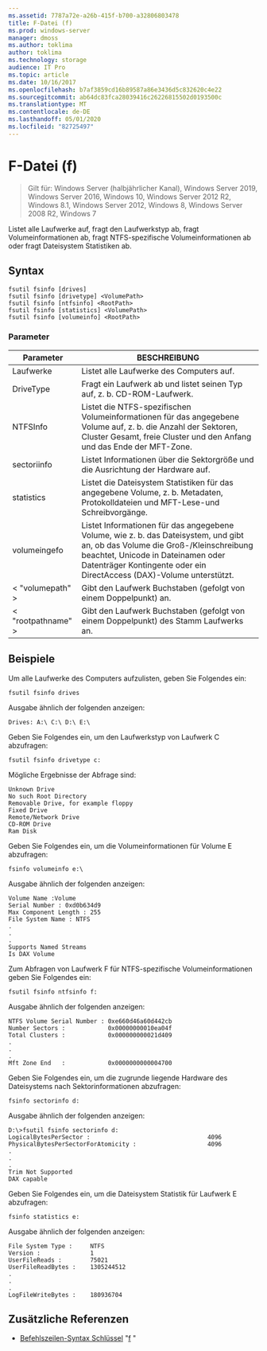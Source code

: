 ```yaml
---
ms.assetid: 7787a72e-a26b-415f-b700-a32806803478
title: F-Datei (f)
ms.prod: windows-server
manager: dmoss
ms.author: toklima
author: toklima
ms.technology: storage
audience: IT Pro
ms.topic: article
ms.date: 10/16/2017
ms.openlocfilehash: b7af3859cd16b89587a86e3436d5c832620c4e22
ms.sourcegitcommit: ab64dc83fca28039416c26226815502d0193500c
ms.translationtype: MT
ms.contentlocale: de-DE
ms.lasthandoff: 05/01/2020
ms.locfileid: "82725497"
---
```

# <a name="fsutil-fsinfo"></a>F-Datei (f)
> Gilt für: Windows Server (halbjährlicher Kanal), Windows Server 2019, Windows Server 2016, Windows 10, Windows Server 2012 R2, Windows 8.1, Windows Server 2012, Windows 8, Windows Server 2008 R2, Windows 7

Listet alle Laufwerke auf, fragt den Laufwerkstyp ab, fragt Volumeinformationen ab, fragt NTFS-spezifische Volumeinformationen ab oder fragt Dateisystem Statistiken ab.



## <a name="syntax"></a>Syntax

```
fsutil fsinfo [drives]
fsutil fsinfo [drivetype] <VolumePath>
fsutil fsinfo [ntfsinfo] <RootPath>
fsutil fsinfo [statistics] <VolumePath>
fsutil fsinfo [volumeinfo] <RootPath>
```

### <a name="parameters"></a>Parameter

|Parameter|BESCHREIBUNG|
|-------------|---------------|
|Laufwerke|Listet alle Laufwerke des Computers auf.|
|DriveType|Fragt ein Laufwerk ab und listet seinen Typ auf, z. b. CD-ROM-Laufwerk.|
|NTFSInfo|Listet die NTFS-spezifischen Volumeinformationen für das angegebene Volume auf, z. b. die Anzahl der Sektoren, Cluster Gesamt, freie Cluster und den Anfang und das Ende der MFT-Zone.|
|sectoriinfo|Listet Informationen über die Sektorgröße und die Ausrichtung der Hardware auf.|
|statistics|Listet die Dateisystem Statistiken für das angegebene Volume, z. b. Metadaten, Protokolldateien und MFT-Lese-und Schreibvorgänge.|
|volumeingefo|Listet Informationen für das angegebene Volume, wie z. b. das Dateisystem, und gibt an, ob das Volume die Groß-/Kleinschreibung beachtet, Unicode in Dateinamen oder Datenträger Kontingente oder ein DirectAccess (DAX)-Volume unterstützt.|
|< "volumepath" >|Gibt den Laufwerk Buchstaben (gefolgt von einem Doppelpunkt) an.|
|< "rootpathname" >|Gibt den Laufwerk Buchstaben (gefolgt von einem Doppelpunkt) des Stamm Laufwerks an.|

## <a name="examples"></a><a name="BKMK_examples"></a>Beispiele
Um alle Laufwerke des Computers aufzulisten, geben Sie Folgendes ein:

```
fsutil fsinfo drives
```

Ausgabe ähnlich der folgenden anzeigen:

```
Drives: A:\ C:\ D:\ E:\       
```

Geben Sie Folgendes ein, um den Laufwerkstyp von Laufwerk C abzufragen:

```
fsutil fsinfo drivetype c:
```

Mögliche Ergebnisse der Abfrage sind:

```
Unknown Drive
No such Root Directory
Removable Drive, for example floppy
Fixed Drive
Remote/Network Drive
CD-ROM Drive
Ram Disk
```

Geben Sie Folgendes ein, um die Volumeinformationen für Volume E abzufragen:

```
fsinfo volumeinfo e:\
```

Ausgabe ähnlich der folgenden anzeigen:

```
Volume Name :Volume
Serial Number : 0xd0b634d9
Max Component Length : 255
File System Name : NTFS
.
.
.
Supports Named Streams
Is DAX Volume
```

Zum Abfragen von Laufwerk F für NTFS-spezifische Volumeinformationen geben Sie Folgendes ein:

```
fsutil fsinfo ntfsinfo f:
```

Ausgabe ähnlich der folgenden anzeigen:

```
NTFS Volume Serial Number : 0xe660d46a60d442cb
Number Sectors :            0x00000000010ea04f
Total Clusters :            0x000000000021d409
.
.
.
Mft Zone End   :            0x0000000000004700       
```

Geben Sie Folgendes ein, um die zugrunde liegende Hardware des Dateisystems nach Sektorinformationen abzufragen:

```
fsinfo sectorinfo d:
```

Ausgabe ähnlich der folgenden anzeigen:

```
D:\>fsutil fsinfo sectorinfo d:
LogicalBytesPerSector :                                 4096
PhysicalBytesPerSectorForAtomicity :                    4096
.
.
.
Trim Not Supported
DAX capable
```

Geben Sie Folgendes ein, um die Dateisystem Statistik für Laufwerk E abzufragen:

```
fsinfo statistics e:
```

Ausgabe ähnlich der folgenden anzeigen:

```
File System Type :     NTFS
Version :              1
UserFileReads :        75021
UserFileReadBytes :    1305244512
.
.
.
LogFileWriteBytes :    180936704       
```

## <a name="additional-references"></a>Zusätzliche Referenzen
- [Befehlszeilen-Syntax Schlüssel](command-line-syntax-key.md)
"[f](Fsutil.md) "



